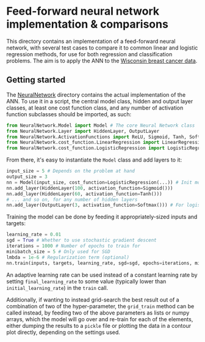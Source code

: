 # Feed-forward neural network implementation & comparisons

This directory contains an implementation of a feed-forward neural network, with several test cases to compare it to common linear and logistic regression methods, for use for both regression and classification problems. The aim is to apply the ANN to the [Wisconsin breast cancer data](https://www.kaggle.com/uciml/breast-cancer-wisconsin-data).

## Getting started

The [NeuralNetwork](NeuralNetwork) directory contains the actual implementation of the ANN. To use it in a script, the central model class, hidden and output layer classes, at least one cost function class, and any number of activation function subclasses should be imported, as such:
```py
from NeuralNetwork.Model import Model # The core Neural Network class
from NeuralNetwork.Layer import HiddenLayer, OutputLayer
from NeuralNetwork.ActivationFunctions import ReLU, Sigmoid, Tanh, Softmax # The desired activation functions to use; see the ActivationFunctions.py class for the full list
from NeuralNetwork.cost_function.LinearRegression import LinearRegression # For regression problems
from NeuralNetwork.cost_function.LogisticRegression import LogisticRegression # For classification problems
```

From there, it's easy to instantiate the `Model` class and add layers to it:
```py
input_size = 5 # Depends on the problem at hand
output_size = 3
nn = Model(input_size, cost_function=LogisticRegression(...)) # Init model
nn.add_layer(HiddenLayer(100, activation_function=Sigmoid()))
nn.add_layer(HiddenLayer(60, activation_function=Tanh()))
# ... and so on, for any number of hidden layers
nn.add_layer(OutputLayer(3, activation_function=Softmax())) # For logistic regression, the activation function should be Softmax or Sigmoid; for linear regression, it should be Linear
```

Training the model can be done by feeding it appropriately-sized inputs and targets:
```py
learning_rate = 0.01
sgd = True # Whether to use stochastic gradient descent
iterations = 1000 # Number of epochs to train for
minibatch_size = 5 # Only used for SGD
lmbda = 1e-6 # Regularization term (optional)
nn.train(inputs, targets, learning_rate, sgd=sgd, epochs=iterations, minibatch_size=minibatch_size, regularization=lbmda)
```

An adaptive learning rate can be used instead of a constant learning rate by setting `final_learning_rate` to some value (typically lower than `initial_learning_rate`) in the `train` call.

Additionally, if wanting to instead grid-search the best result out of a combination of two of the hyper-parameter, the `grid_train` method can be called instead, by feeding two of the above parameters as lists or numpy arrays, which the model will go over and re-train for each of the elements, either dumping the results to a `pickle` file or plotting the data in a contour plot directly, depending on the settings used.
